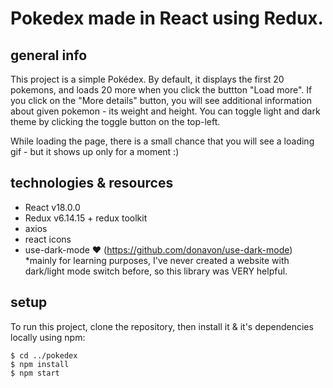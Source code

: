 # Pokedex made in React using Redux.

## general info
This project is a simple Pokédex. By default, it displays the first 20 pokemons, and loads 20 more when you click the buttton "Load more".
If you click on the "More details" button, you will see additional information about given pokemon - its weight and height.
You can toggle light and dark theme by clicking the toggle button on the top-left.

While loading the page, there is a small chance that you will see a loading gif - but it shows up only for a moment :)

## technologies & resources
- React v18.0.0
- Redux v6.14.15 + redux toolkit
- axios
- react icons
- use-dark-mode ❤ (https://github.com/donavon/use-dark-mode) *mainly for learning purposes, I've never created a website with dark/light mode switch before, so this library was VERY helpful.

## setup
To run this project, clone the repository, then install it & it's dependencies locally using npm:

```
$ cd ../pokedex
$ npm install
$ npm start
```
